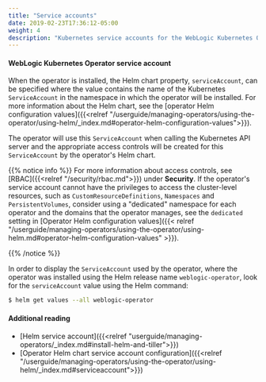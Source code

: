```yaml
---
title: "Service accounts"
date: 2019-02-23T17:36:12-05:00
weight: 4
description: "Kubernetes service accounts for the WebLogic Kubernetes Operator"
---
```



#### WebLogic Kubernetes Operator service account

When the operator is installed, the Helm chart property, `serviceAccount`, can
be specified where the value contains the name of the Kubernetes `ServiceAccount`
in the namespace in which the operator will be installed.
For more information about the Helm chart, see the
[operator Helm configuration values]({{<relref "/userguide/managing-operators/using-the-operator/using-helm/_index.md#operator-helm-configuration-values">}}).

The operator will use this `ServiceAccount` when calling the Kubernetes API server
and the appropriate access controls will be created for this `ServiceAccount` by
the operator's Helm chart.

{{% notice info %}}
For more information about access controls, see [RBAC]({{<relref "/security/rbac.md">}}) under **Security**. If the operator's service account cannot have the privileges to access the cluster-level resources, such as `CustomResourceDefinitions`, `Namespaces` and `PersistentVolumes`, consider using a "dedicated" namespace for each operator and the domains that the operator manages, see the `dedicated` setting in [Operator Helm configuration values]({{< relref "/userguide/managing-operators/using-the-operator/using-helm.md#operator-helm-configuration-values" >}}).

{{% /notice %}}

In order to display the `ServiceAccount` used by the operator,
where the operator was installed using the Helm release name `weblogic-operator`,
look for the `serviceAccount` value using the Helm command:
```bash
$ helm get values --all weblogic-operator
```
#### Additional reading
* [Helm service account]({{<relref "userguide/managing-operators/_index.md#install-helm-and-tiller">}})
* [Operator Helm chart service account configuration]({{<relref "/userguide/managing-operators/using-the-operator/using-helm/_index.md#serviceaccount">}})
